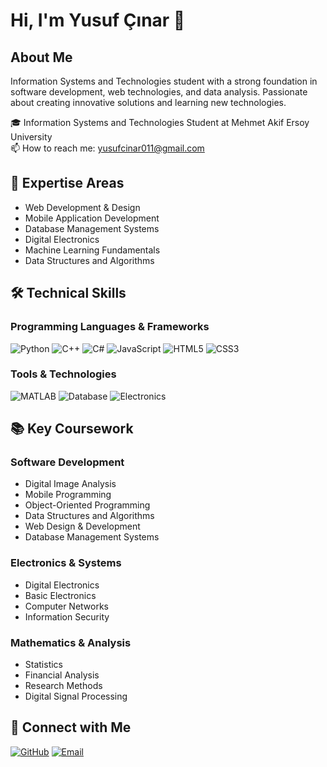 # Hi, I'm Yusuf Çınar 👋

## About Me
Information Systems and Technologies student with a strong foundation in software development, web technologies, and data analysis. Passionate about creating innovative solutions and learning new technologies.

🎓 Information Systems and Technologies Student at Mehmet Akif Ersoy University  
📫 How to reach me: yusufcinar011@gmail.com

## 🎯 Expertise Areas
- Web Development & Design
- Mobile Application Development
- Database Management Systems
- Digital Electronics
- Machine Learning Fundamentals
- Data Structures and Algorithms

## 🛠 Technical Skills

### Programming Languages & Frameworks
![Python](https://img.shields.io/badge/-Python-3776AB?style=flat-square&logo=python&logoColor=white)
![C++](https://img.shields.io/badge/-C++-00599C?style=flat-square&logo=cplusplus&logoColor=white)
![C#](https://img.shields.io/badge/-C%23-239120?style=flat-square&logo=csharp&logoColor=white)
![JavaScript](https://img.shields.io/badge/-JavaScript-F7DF1E?style=flat-square&logo=javascript&logoColor=black)
![HTML5](https://img.shields.io/badge/-HTML5-E34F26?style=flat-square&logo=html5&logoColor=white)
![CSS3](https://img.shields.io/badge/-CSS3-1572B6?style=flat-square&logo=css3&logoColor=white)

### Tools & Technologies
![MATLAB](https://img.shields.io/badge/-MATLAB-0076A8?style=flat-square&logo=mathworks&logoColor=white)
![Database](https://img.shields.io/badge/-Database-4479A1?style=flat-square&logo=mysql&logoColor=white)
![Electronics](https://img.shields.io/badge/-Electronics-00979D?style=flat-square&logo=arduino&logoColor=white)

## 📚 Key Coursework

### Software Development
- Digital Image Analysis
- Mobile Programming
- Object-Oriented Programming
- Data Structures and Algorithms
- Web Design & Development
- Database Management Systems

### Electronics & Systems
- Digital Electronics
- Basic Electronics
- Computer Networks
- Information Security

### Mathematics & Analysis
- Statistics
- Financial Analysis
- Research Methods
- Digital Signal Processing



## 🤝 Connect with Me
[![GitHub](https://img.shields.io/badge/-GitHub-181717?style=flat-square&logo=github&logoColor=white)](https://github.com/yusufcinaar)
[![Email](https://img.shields.io/badge/-Email-D14836?style=flat-square&logo=gmail&logoColor=white)](mailto:yusufcinar011@gmail.com)
